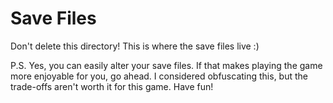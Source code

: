 # Save Files

Don't delete this directory! This is where the save files live :)

P.S. Yes, you can easily alter your save files. If that makes playing the game more enjoyable for you, go ahead. I considered obfuscating this, but the trade-offs aren't worth it for this game. Have fun!
